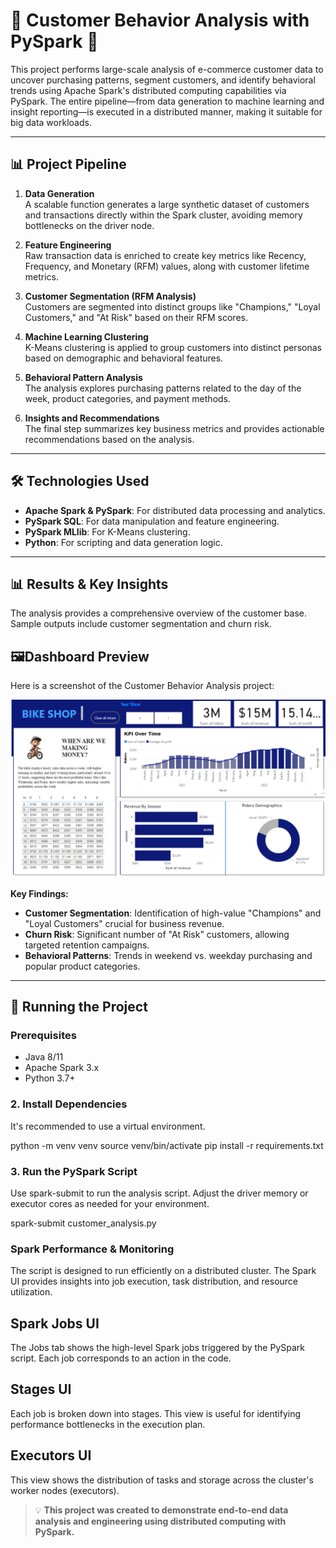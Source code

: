 # 🚀 Customer Behavior Analysis with PySpark 🚀

This project performs large-scale analysis of e-commerce customer data to uncover purchasing patterns, segment customers, and identify behavioral trends using Apache Spark's distributed computing capabilities via PySpark. The entire pipeline—from data generation to machine learning and insight reporting—is executed in a distributed manner, making it suitable for big data workloads.

---

## 📊 Project Pipeline

1. **Data Generation**  
   A scalable function generates a large synthetic dataset of customers and transactions directly within the Spark cluster, avoiding memory bottlenecks on the driver node.

2. **Feature Engineering**  
   Raw transaction data is enriched to create key metrics like Recency, Frequency, and Monetary (RFM) values, along with customer lifetime metrics.

3. **Customer Segmentation (RFM Analysis)**  
   Customers are segmented into distinct groups like "Champions," "Loyal Customers," and "At Risk" based on their RFM scores.

4. **Machine Learning Clustering**  
   K-Means clustering is applied to group customers into distinct personas based on demographic and behavioral features.

5. **Behavioral Pattern Analysis**  
   The analysis explores purchasing patterns related to the day of the week, product categories, and payment methods.

6. **Insights and Recommendations**  
   The final step summarizes key business metrics and provides actionable recommendations based on the analysis.

---

## 🛠 Technologies Used

- **Apache Spark & PySpark**: For distributed data processing and analytics.  
- **PySpark SQL**: For data manipulation and feature engineering.  
- **PySpark MLlib**: For K-Means clustering.  
- **Python**: For scripting and data generation logic.  

---

## 📊 Results & Key Insights

The analysis provides a comprehensive overview of the customer base. Sample outputs include customer segmentation and churn risk.  

## 🖼Dashboard Preview
Here is a screenshot of the Customer Behavior Analysis project:

![Dashboard Preview](https://github.com/sahil-analytics/bike-data-analysis/blob/main/Dashboard.png)


**Key Findings:**

- **Customer Segmentation**: Identification of high-value "Champions" and "Loyal Customers" crucial for business revenue.  
- **Churn Risk**: Significant number of "At Risk" customers, allowing targeted retention campaigns.  
- **Behavioral Patterns**: Trends in weekend vs. weekday purchasing and popular product categories.

---

## 🏃 Running the Project

### Prerequisites

- Java 8/11  
- Apache Spark 3.x  
- Python 3.7+  


### 2. Install Dependencies
It's recommended to use a virtual environment.

python -m venv venv
source venv/bin/activate
pip install -r requirements.txt

### 3. Run the PySpark Script
Use spark-submit to run the analysis script. Adjust the driver memory or executor cores as needed for your environment.

spark-submit customer_analysis.py

### Spark Performance & Monitoring
The script is designed to run efficiently on a distributed cluster. The Spark UI provides insights into job execution, task distribution, and resource utilization.

## Spark Jobs UI
The Jobs tab shows the high-level Spark jobs triggered by the PySpark script. Each job corresponds to an action in the code.

## Stages UI
Each job is broken down into stages. This view is useful for identifying performance bottlenecks in the execution plan.

## Executors UI
This view shows the distribution of tasks and storage across the cluster's worker nodes (executors).

> 💡 **This project was created to demonstrate end-to-end data analysis and engineering using distributed computing with PySpark.**


